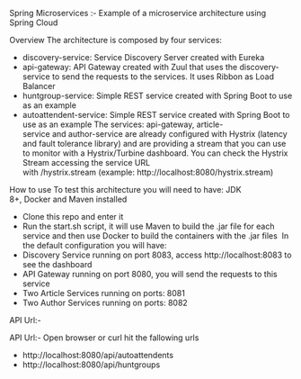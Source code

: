 Spring Microservices :-
Example of a microservice architecture using Spring Cloud

Overview
The architecture is composed by four services:
* discovery-service: Service Discovery Server created with Eureka
* api-gateway: API Gateway created with Zuul that uses the discovery-service to send the requests to the services. It uses Ribbon as Load Balancer
* huntgroup-service: Simple REST service created with Spring Boot to use as an example
* autoattendent-service: Simple REST service created with Spring Boot to use as an example
The services: api-gateway, article-service and author-service are already configured with Hystrix (latency and fault tolerance library) and are providing a stream that you can use to monitor with a Hystrix/Turbine dashboard. You can check the Hystrix Stream accessing the service URL with /hystrix.stream (example: http://localhost:8080/hystrix.stream)

How to use
To test this architecture you will need to have: JDK 8+, Docker and Maven installed
* Clone this repo and enter it 
* Run the start.sh script, it will use Maven to build the .jar file for each service and then use Docker to build the containers with the .jar files 
In the default configuration you will have:
* Discovery Service running on port 8083, access http://localhost:8083 to see the dashboard
* API Gateway running on port 8080, you will send the requests to this service
* Two Article Services running on ports: 8081 
* Two Author Services running on ports: 8082

API Url:-


API Url:- 
Open browser or curl hit the fallowing urls 
* http://localhost:8080/api/autoattendents
* http://localhost:8080/api/huntgroups
